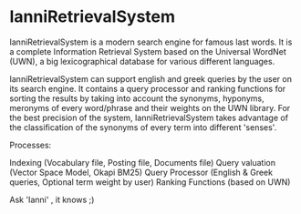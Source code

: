 IanniRetrievalSystem
====================

IanniRetrievalSystem is a modern search engine for famous last words.
It is a complete Information Retrieval System based on the Universal WordNet (UWN), 
a big lexicographical database for various different languages.

IanniRetrievalSystem can support english and greek queries by the user on its search engine.
It contains a query processor and ranking functions for sorting the results by taking into account 
the synonyms, hyponyms, meronyms of every word/phrase and their weights on the UWN library. 
For the best precision of the system, IanniRetrievalSystem takes advantage of the classification 
of the synonyms of every term into different 'senses'.

Processes:

Indexing (Vocabulary file, Posting file, Documents file)
Query valuation (Vector Space Model, Okapi BM25)
Query Processor (English & Greek queries, Optional term weight by user)
Ranking Functions (based on UWN)

Ask 'Ianni' , it knows ;)
